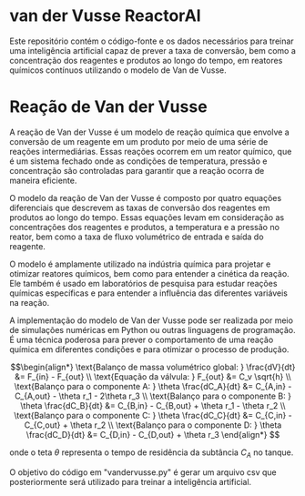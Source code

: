 # van der Vusse ReactorAI
Este repositório contém o código-fonte e os dados necessários para treinar uma inteligência artificial capaz de prever a taxa de conversão, bem como a concentração dos reagentes e produtos ao longo do tempo, em reatores químicos contínuos utilizando o modelo de Van de Vusse.

# Reação de Van der Vusse

A reação de Van der Vusse é um modelo de reação química que envolve a conversão de um reagente em um produto por meio de uma série de reações intermediárias. Essas reações ocorrem em um reator químico, que é um sistema fechado onde as condições de temperatura, pressão e concentração são controladas para garantir que a reação ocorra de maneira eficiente.

O modelo da reação de Van der Vusse é composto por quatro equações diferenciais que descrevem as taxas de conversão dos reagentes em produtos ao longo do tempo. Essas equações levam em consideração as concentrações dos reagentes e produtos, a temperatura e a pressão no reator, bem como a taxa de fluxo volumétrico de entrada e saída do reagente.

O modelo é amplamente utilizado na indústria química para projetar e otimizar reatores químicos, bem como para entender a cinética da reação. Ele também é usado em laboratórios de pesquisa para estudar reações químicas específicas e para entender a influência das diferentes variáveis ​​na reação.

A implementação do modelo de Van der Vusse pode ser realizada por meio de simulações numéricas em Python ou outras linguagens de programação. É uma técnica poderosa para prever o comportamento de uma reação química em diferentes condições e para otimizar o processo de produção.


$$\begin{align*}
\text{Balanço de massa volumétrico global: } \frac{dV}{dt} &= F_{in} - F_{out} \\
\text{Equação da válvula: } F_{out} &= C_v \sqrt{h} \\
\text{Balanço para o componente A: } \theta \frac{dC_A}{dt} &= C_{A,in} - C_{A,out} - \theta r_1 - 2\theta r_3 \\
\text{Balanço para o componente B: } \theta \frac{dC_B}{dt} &= C_{B,in} - C_{B,out} + \theta r_1 - \theta r_2 \\
\text{Balanço para o componente C: } \theta \frac{dC_C}{dt} &= C_{C,in} - C_{C,out} + \theta r_2 \\
\text{Balanço para o componente D: } \theta \frac{dC_D}{dt} &= C_{D,in} - C_{D,out} + \theta r_3
\end{align*}
$$

onde o teta $\theta$ representa o tempo de residência da subtância $C_A$ no tanque. 

O objetivo do código em "vandervusse.py" é gerar um arquivo csv que posteriormente será utilizado para treinar a inteligência artificial.

